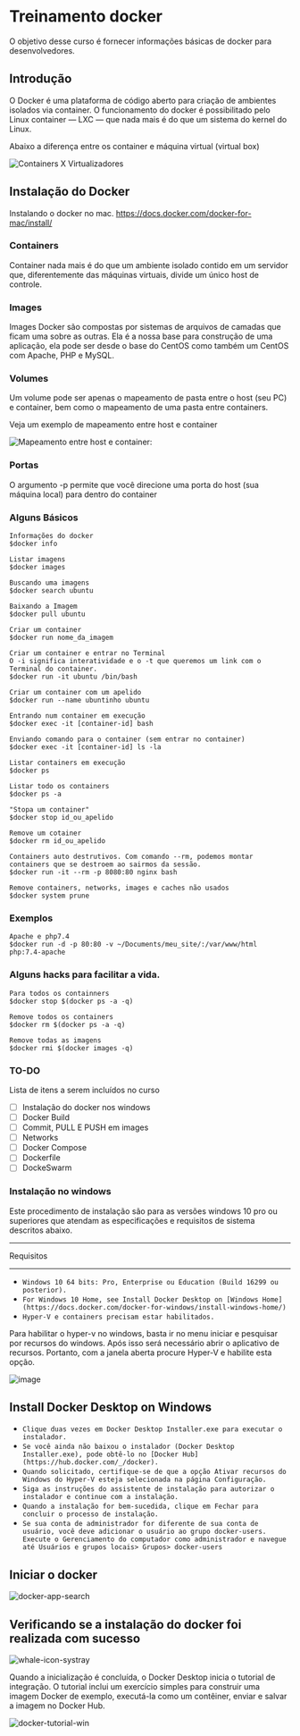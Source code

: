 # Treinamento docker

O objetivo desse curso é fornecer informações básicas de docker para desenvolvedores.

## Introdução

O Docker é uma plataforma de código aberto para criação de ambientes isolados via container. O funcionamento do docker é possibilitado pelo Linux container — LXC — que nada mais é do que um sistema do kernel do Linux. 

Abaixo a diferença entre os container e máquina virtual (virtual box)

![Containers X Virtualizadores](images/lxc-vm.jpg)

## Instalação do Docker

Instalando o docker no mac. https://docs.docker.com/docker-for-mac/install/


### Containers
Container nada mais é do que um ambiente isolado contido em um servidor que, diferentemente das máquinas virtuais, divide um único host de controle.


### Images
Images Docker são compostas por sistemas de arquivos de camadas que ficam uma sobre as outras. Ela é a nossa base para construção de uma aplicação, ela pode ser desde o base do CentOS como também um CentOS com Apache, PHP e MySQL.

### Volumes

Um volume pode ser apenas o mapeamento de pasta entre o host (seu PC) e container, bem como o mapeamento de uma pasta entre containers.

Veja um exemplo de mapeamento entre host e container

![Mapeamento entre host e container:](images/host_container-e1439675513141.jpg)


### Portas

O argumento -p permite que você direcione uma porta do host (sua máquina local) para dentro do container

### Alguns Básicos

    Informações do docker
    $docker info

    Listar imagens
    $docker images

    Buscando uma imagens
    $docker search ubuntu

    Baixando a Imagem
    $docker pull ubuntu

    Criar um container
    $docker run nome_da_imagem

    Criar um container e entrar no Terminal
    O -i significa interatividade e o -t que queremos um link com o Terminal do container.
    $docker run -it ubuntu /bin/bash

    Criar um container com um apelido
    $docker run --name ubuntinho ubuntu

    Entrando num container em execução
    $docker exec -it [container-id] bash

    Enviando comando para o container (sem entrar no container)
    $docker exec -it [container-id] ls -la

    Listar containers em execução
    $docker ps

    Listar todo os containers
    $docker ps -a

    "Stopa um container"
    $docker stop id_ou_apelido
    
    Remove um cotainer
    $docker rm id_ou_apelido

    Containers auto destrutivos. Com comando --rm, podemos montar containers que se destroem ao sairmos da sessão.
    $docker run -it --rm -p 8080:80 nginx bash

    Remove containers, networks, images e caches não usados
    $docker system prune

### Exemplos
    
    Apache e php7.4
    $docker run -d -p 80:80 -v ~/Documents/meu_site/:/var/www/html php:7.4-apache

### Alguns hacks para facilitar a vida.

    Para todos os containners
    $docker stop $(docker ps -a -q)
    
    Remove todos os containers  
    $docker rm $(docker ps -a -q)
    
    Remove todas as imagens
    $docker rmi $(docker images -q)


### TO-DO

Lista de itens a serem incluídos no curso

- [ ] Instalação do docker nos windows
- [ ] Docker Build
- [ ] Commit, PULL E PUSH em images
- [ ] Networks
- [ ] Docker Compose
- [ ] Dockerfile
- [ ] DockeSwarm

### Instalação no windows

Este procedimento de instalação são para as versões windows 10 pro ou superiores que
atendam as especificações e requisitos de sistema descritos abaixo.

**********
Requisitos
**********

-  `Windows 10 64 bits: Pro, Enterprise ou Education (Build 16299 ou posterior).`
-  `For Windows 10 Home, see Install Docker Desktop on [Windows Home](https://docs.docker.com/docker-for-windows/install-windows-home/)`
-  `Hyper-V e containers precisam estar habilitados.`

Para habilitar o hyper-v no windows, basta ir no menu iniciar e pesquisar por recursos do windows.
Após isso será necessário abrir o aplicativo de recursos. Portanto, com a janela aberta procure Hyper-V e habilite
esta opção.

![image](https://user-images.githubusercontent.com/26008720/94700839-efefef00-0309-11eb-9114-6ed926ec3040.png)

## Install Docker Desktop on Windows

-  `Clique duas vezes em Docker Desktop Installer.exe para executar o instalador.`
-  `Se você ainda não baixou o instalador (Docker Desktop Installer.exe), pode obtê-lo no [Docker Hub](https://hub.docker.com/_/docker).`
-  `Quando solicitado, certifique-se de que a opção Ativar recursos do Windows do Hyper-V esteja selecionada na página Configuração.`
-  `Siga as instruções do assistente de instalação para autorizar o instalador e continue com a instalação.`
-  `Quando a instalação for bem-sucedida, clique em Fechar para concluir o processo de instalação.`
-  `Se sua conta de administrador for diferente de sua conta de usuário, você deve adicionar o usuário ao grupo docker-users. Execute o Gerenciamento do computador como administrador e navegue até Usuários e grupos locais> Grupos> docker-users`

## Iniciar o docker

![docker-app-search](https://user-images.githubusercontent.com/26008720/94702510-d8196a80-030b-11eb-8a1c-f5092b4d6e3c.png)

## Verificando se a instalação do docker foi realizada com sucesso

![whale-icon-systray](https://user-images.githubusercontent.com/26008720/94702778-23cc1400-030c-11eb-83b6-47656bbc8c3a.png)

Quando a inicialização é concluída, o Docker Desktop inicia o tutorial de integração. O tutorial inclui um exercício simples para construir uma imagem Docker de exemplo, executá-la como um contêiner, enviar e salvar a imagem no Docker Hub.

![docker-tutorial-win](https://user-images.githubusercontent.com/26008720/94703005-62fa6500-030c-11eb-8c26-e18ff725f6ae.png)


